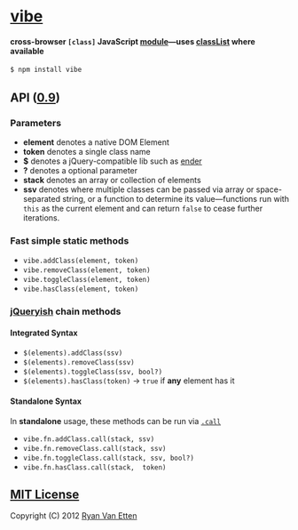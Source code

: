 # [vibe](../../)

#### cross-browser `[class]` JavaScript [module](https://npmjs.org/package/vibe)&mdash;uses [classList](https://developer.mozilla.org/en-US/docs/DOM/element.classList) where available

```sh
$ npm install vibe
```

## API ([0.9](../../releases))

### Parameters

- <b>element</b> denotes a native DOM Element
- <b>token</b> denotes a single class name
- <b>$</b> denotes a jQuery-compatible lib such as [ender](https://npmjs.org/package/ender-js)
- <b>?</b> denotes a optional parameter
- <b>stack</b> denotes an array or collection of elements
- <b>ssv</b> denotes where multiple classes can be passed via array or space-separated string, or a function to determine its value&mdash;functions run with `this` as the current element and can return `false` to cease further iterations.

### Fast simple static methods

- `vibe.addClass(element, token)`
- `vibe.removeClass(element, token)`
- `vibe.toggleClass(element, token)`
- `vibe.hasClass(element, token)`

### [jQueryish](http://api.jquery.com/category/manipulation/class-attribute/) chain methods

#### Integrated Syntax

- `$(elements).addClass(ssv)`
- `$(elements).removeClass(ssv)`
- `$(elements).toggleClass(ssv, bool?)`
- `$(elements).hasClass(token)` &rarr; `true` if **any** element has it

#### Standalone Syntax

In <b>standalone</b> usage, these methods can be run via [`.call`](https://developer.mozilla.org/en-US/docs/JavaScript/Reference/Global_Objects/Function/call)

- `vibe.fn.addClass.call(stack, ssv)`
- `vibe.fn.removeClass.call(stack, ssv)`
- `vibe.fn.toggleClass.call(stack, ssv, bool?)`
- `vibe.fn.hasClass.call(stack,  token)`

## [MIT License](http://opensource.org/licenses/MIT)

Copyright (C) 2012 [Ryan Van Etten](https://github.com/ryanve)